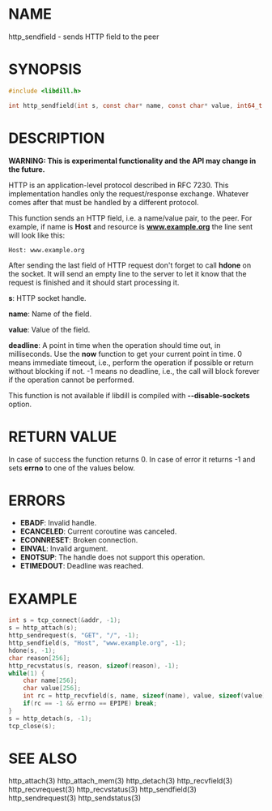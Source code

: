 # NAME

http_sendfield - sends HTTP field to the peer

# SYNOPSIS

```c
#include <libdill.h>

int http_sendfield(int s, const char* name, const char* value, int64_t deadline);
```

# DESCRIPTION

**WARNING: This is experimental functionality and the API may change in the future.**

HTTP is an application-level protocol described in RFC 7230. This
implementation handles only the request/response exchange. Whatever
comes after that must be handled by a different protocol.

This function sends an HTTP field, i.e. a name/value pair, to the
peer. For example, if name is **Host** and resource is
**www.example.org** the line sent will look like this:

```
Host: www.example.org
```

After sending the last field of HTTP request don't forget to call
**hdone** on the socket. It will send an empty line to the server to
let it know that the request is finished and it should start
processing it.

**s**: HTTP socket handle.

**name**: Name of the field.

**value**: Value of the field.

**deadline**: A point in time when the operation should time out, in milliseconds. Use the **now** function to get your current point in time. 0 means immediate timeout, i.e., perform the operation if possible or return without blocking if not. -1 means no deadline, i.e., the call will block forever if the operation cannot be performed.

This function is not available if libdill is compiled with **--disable-sockets** option.

# RETURN VALUE

In case of success the function returns 0. In case of error it returns -1 and sets **errno** to one of the values below.

# ERRORS

* **EBADF**: Invalid handle.
* **ECANCELED**: Current coroutine was canceled.
* **ECONNRESET**: Broken connection.
* **EINVAL**: Invalid argument.
* **ENOTSUP**: The handle does not support this operation.
* **ETIMEDOUT**: Deadline was reached.

# EXAMPLE

```c
int s = tcp_connect(&addr, -1);
s = http_attach(s);
http_sendrequest(s, "GET", "/", -1);
http_sendfield(s, "Host", "www.example.org", -1);
hdone(s, -1);
char reason[256];
http_recvstatus(s, reason, sizeof(reason), -1);
while(1) {
    char name[256];
    char value[256];
    int rc = http_recvfield(s, name, sizeof(name), value, sizeof(value), -1);
    if(rc == -1 && errno == EPIPE) break;
}
s = http_detach(s, -1);
tcp_close(s);
```
# SEE ALSO

http_attach(3) http_attach_mem(3) http_detach(3) http_recvfield(3) http_recvrequest(3) http_recvstatus(3) http_sendfield(3) http_sendrequest(3) http_sendstatus(3) 
